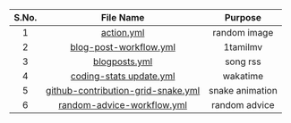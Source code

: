 | S.No. |              File Name             |     Purpose     |
|:-----:|:----------------------------------:|:---------------:|
|1|[action.yml](https://github.com/ravana69/ravana69/blob/master/.github/workflows/action.yml)|random image|
|2|[blog-post-workflow.yml](https://github.com/ravana69/ravana69/blob/master/.github/workflows/blog-post-workflow.yml)|1tamilmv|
|3|[blogposts.yml](https://github.com/ravana69/ravana69/blob/master/.github/workflows/blogposts.yml)|song rss|
|4|[coding-stats update.yml](https://github.com/ravana69/ravana69/blob/master/.github/workflows/coding-stats%20update.yml)|wakatime|
|5|[github-contribution-grid-snake.yml](https://github.com/ravana69/ravana69/blob/master/.github/workflows/github-contribution-grid-snake.yml)|snake animation|
|6|[random-advice-workflow.yml](https://github.com/ravana69/ravana69/blob/master/.github/workflows/random-advice-workflow.yml)|random advice|
